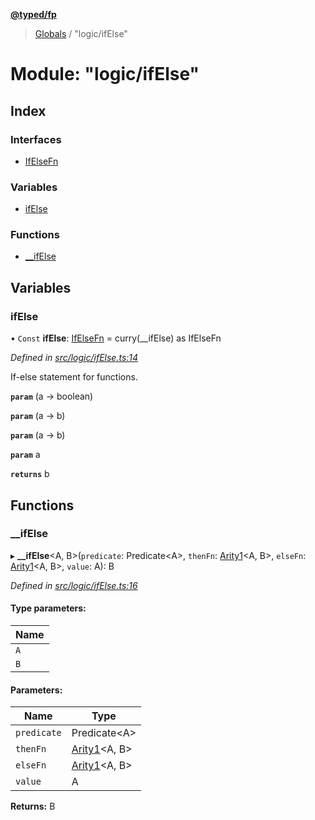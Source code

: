 **[@typed/fp](../README.md)**

> [Globals](../globals.md) / "logic/ifElse"

# Module: "logic/ifElse"

## Index

### Interfaces

* [IfElseFn](../interfaces/_logic_ifelse_.ifelsefn.md)

### Variables

* [ifElse](_logic_ifelse_.md#ifelse)

### Functions

* [\_\_ifElse](_logic_ifelse_.md#__ifelse)

## Variables

### ifElse

• `Const` **ifElse**: [IfElseFn](../interfaces/_logic_ifelse_.ifelsefn.md) = curry(\_\_ifElse) as IfElseFn

*Defined in [src/logic/ifElse.ts:14](https://github.com/TylorS/typed-fp/blob/8639976/src/logic/ifElse.ts#L14)*

If-else statement for functions.

**`param`** (a -> boolean)

**`param`** (a -> b)

**`param`** (a -> b)

**`param`** a

**`returns`** b

## Functions

### \_\_ifElse

▸ **__ifElse**\<A, B>(`predicate`: Predicate\<A>, `thenFn`: [Arity1](_common_types_.md#arity1)\<A, B>, `elseFn`: [Arity1](_common_types_.md#arity1)\<A, B>, `value`: A): B

*Defined in [src/logic/ifElse.ts:16](https://github.com/TylorS/typed-fp/blob/8639976/src/logic/ifElse.ts#L16)*

#### Type parameters:

Name |
------ |
`A` |
`B` |

#### Parameters:

Name | Type |
------ | ------ |
`predicate` | Predicate\<A> |
`thenFn` | [Arity1](_common_types_.md#arity1)\<A, B> |
`elseFn` | [Arity1](_common_types_.md#arity1)\<A, B> |
`value` | A |

**Returns:** B
